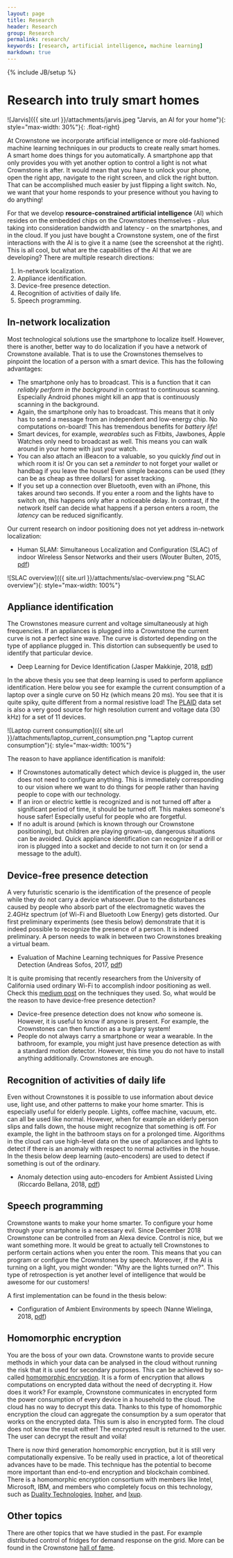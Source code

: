 ```yaml
---
layout: page
title: Research
header: Research
group: Research
permalink: research/
keywords: [research, artificial intelligence, machine learning]
markdown: true
---
```

{% include JB/setup %}

# Research into truly smart homes
    
![Jarvis]({{ site.url }}/attachments/jarvis.jpeg "Jarvis, an AI for your home"){: style="max-width: 30%"}{: .float-right}

At Crownstone we incorporate artificial intelligence or more old-fashioned machine learning techniques
in our products to create really smart homes. A smart home does things for you automatically. A smartphone app that
only provides you with yet another option to control a light is not what Crownstone is after. It would mean that
you have to unlock your phone, open the right app, navigate to the right screen, and click the right button. That can
be accomplished much easier by just flipping a light switch. No, we want that your home responds to your presence
without you having to do anything!

For that we develop **resource-constrained artificial intelligence** (AI) which resides on the embedded chips on the Crownstones themselves - plus taking into consideration bandwidth and latency - on the smartphones, and in the cloud. If you just have bought a Crownstone system, one of the first interactions with the AI is to give it a name (see the screenshot at the right). This is all cool, but what are the capabilities of the AI that we are developing?
There are multiple research directions:

1. In-network localization.
2. Appliance identification.
3. Device-free presence detection.
4. Recognition of activities of daily life.
5. Speech programming.

## In-network localization

Most technological solutions use the smartphone to localize itself. However, there is another, better way to do 
localization if you have a network of Crownstone available. That is to use the Crownstones themselves to pinpoint
the location of a person with a smart device. This has the following advantages:

* The smartphone only has to broadcast. This is a function that it can *reliably perform in the background* in contrast
to continuous scanning. Especially Android phones might kill an app that is continuously scanning in the background.
* Again, the smartphone only has to broadcast. This means that it only has to send a message from an independent and
low-energy chip. No computations on-board! This has tremendous benefits for *battery life*!
* Smart devices, for example, *wearables* such as Fitbits, Jawbones, Apple Watches only need to broadcast as well. 
This means you can walk around in your home with just your watch. 
* You can also attach an iBeacon to a valuable, so you quickly *find* out in which room it is! Or you can set a *reminder* to 
not forget your wallet or handbag if you leave the house!
Even simple beacons can be used (they can be as cheap as three dollars) for asset tracking. 
* If you set up a connection over Bluetooth, even with an iPhone, this takes around two seconds. If you enter a room 
and the lights have to switch on, this happens only after a noticeable delay. In contrast, if the network itself can
decide what happens if a person enters a room, the *latency* can be reduced significantly.

Our current research on indoor positioning does not yet address in-network localization:

- Human SLAM: Simultaneous Localization and Configuration (SLAC) of indoor Wireless Sensor Networks and their users (Wouter Bulten, 2015, [pdf](https://crownstone.rocks/attachments/thesis/wouterbulten.pdf))

![SLAC overview]({{ site.url }}/attachments/slac-overview.png "SLAC overview"){: style="max-width: 100%"}

## Appliance identification

The Crownstones measure current and voltage simultaneously at high frequencies. If an appliances is plugged into a 
Crownstone the current curve is not a perfect sine wave. The curve is distorted depending on the type of appliance 
plugged in. This distortion can subsequently be used to identify that particular device.

- Deep Learning for Device Identification (Jasper Makkinje, 2018, [pdf](https://crownstone.rocks/attachments/thesis/jaspermakkinje.pdf))

In the above thesis you see that deep learning is used to perform appliance identification. 
Here below you see for example the current consumption of a laptop over a single curve on 50 Hz (which means 20 ms). 
You see that it is quite spiky, quite different from a normal resistive load! The [PLAID](http://www.plaidplug.com/)
data set is also a very good source for high resolution current and voltage data (30 kHz) for a set of 11 devices.

![Laptop current consumption]({{ site.url }}/attachments/laptop_current_consumption.png "Laptop current consumption"){: style="max-width: 100%"}

The reason to have appliance identification is manifold:

* If Crownstones automatically detect which device is plugged in, the user does not need to configure anything. This 
is immediately corresponding to our vision where we want to do things for people rather than having people to cope with
our technology.
* If an iron or electric kettle is recognized and is not turned off after a significant period of time, it should be
turned off. This makes someone's house safer! Especially useful for people who are forgetful.
* If no adult is around (which is known through our Crownstone positioning), but children are playing grown-up, 
dangerous situations can be avoided. Quick appliance identification can recognize if a drill or iron is plugged into a 
socket and decide to not turn it on (or send a message to the adult).

## Device-free presence detection

A very futuristic scenario is the identification of the presence of people while they do not carry a device whatsoever.
Due to the disturbances caused by people who absorb part of the electromagnetic waves the 2.4GHz spectrum (of Wi-Fi
and Bluetooth Low Energy) gets distorted. Our first preliminary experiments (see thesis below) demonstrate that it is
indeed possible to recognize the presence of a person. It is indeed preliminary. A person needs to walk in between two 
Crownstones breaking a virtual beam. 

- Evaluation of Machine Learning techniques for Passive Presence Detection (Andreas Sofos, 2017, [pdf](https://crownstone.rocks/attachments/thesis/andreassofos.pdf))

It is quite promising that recently researchers from the University of California used ordinary Wi-Fi to accomplish
indoor positioning as well. Check this [medium post](https://medium.com/syncedreview/seeing-through-walls-with-adversarial-wifi-sensing-attack-and-defence-strategies-7ee2559a7f8)
on the techniques they used. So, what would be the reason to have device-free presence detection?

* Device-free presence detection does not know *who* someone is. However, it is useful to know if anyone is present.
For example, the Crownstones can then function as a burglary system!
* People do not always carry a smartphone or wear a wearable. In the bathroom, for example, you might just have 
presence detection as with a standard motion detector. However, this time you do not have to install anything
additionally. Crownstones are enough.

## Recognition of activities of daily life

Even without Crownstones it is possible to use information about device use, light use, and other patterns to make 
your home smarter. This is especially useful for elderly people. Lights, coffee machine, vacuum, etc. can all be used
like normal. However, when for example an elderly person slips and falls down, the house might recognize that 
something is off. For example, the light in the bathroom stays on for a prolonged time. Algorithms in the cloud can
use high-level data on the use of appliances and lights to detect if there is an anomaly with respect to normal 
activities in the house. In the thesis below deep learning (auto-encoders) are used to detect if something is out of the
ordinary.

- Anomaly detection using auto-encoders for Ambient Assisted Living (Riccardo Bellana, 2018, [pdf](https://crownstone.rocks/attachments/thesis/riccardobellana.pdf))

## Speech programming

Crownstone wants to make your home smarter. To configure your home through your smartphone is a necessary evil. Since
December 2018 Crownstone can be controlled from an Alexa device. Control is nice, but we want something more. It 
would be great to actually tell Crownstones to perform certain actions when you enter the room. This means that you
can program or configure the Crownstones by speech. Moreover, if the AI is turning on a light, you might 
wonder: "Why are the lights turned on?". This type of retrospection is yet another level of intelligence that would be
awesome for our customers!

A first implementation can be found in the thesis below:

- Configuration of Ambient Environments by speech (Nanne Wielinga, 2018, [pdf](https://crownstone.rocks/attachments/thesis/nannewielinga.pdf))

## Homomorphic encryption

You are the boss of your own data. Crownstone wants to provide secure methods in which your data can be analysed in
the cloud without running the risk that it is used for secondary purposes. This can be achieved by so-called
[homomorphic encryption](https://en.wikipedia.org/wiki/Homomorphic_encryption). It is a form of encryption that allows
computations on encrypted data without the need of decrypting it. How does it work? For example, Crownstone 
communicates in encrypted form the power consumption of every device in a household to the cloud. The cloud has no
way to decrypt this data. Thanks to this type of homomorphic encryption the cloud can aggregate the consumption by
a sum operator that works on the encrypted data. This sum is also in encrypted form. The cloud does not know the result
either! The encrypted result is returned to the user. The user can decrypt the result and voila!

There is now third generation homomorphic encryption, but it is still very computationally expensive. To be really
used in practice, a lot of theoretical advances have to be made. This technique has the potential to become more 
important than end-to-end encryption and blockchain combined. There is a homomorphic encryption consortium with members
like Intel, Microsoft, IBM, and members who completely focus on this technology, such as 
[Duality Technologies](https://duality.cloud/products/), [Inpher](https://www.inpher.io/#home), and 
[Ixup](https://ixup.com/).

## Other topics

There are other topics that we have studied in the past. For example distributed control of fridges for demand response
on the grid. More can be found in the Crownstone [hall of fame](https://crownstone.rocks/hall-of-fame/).


